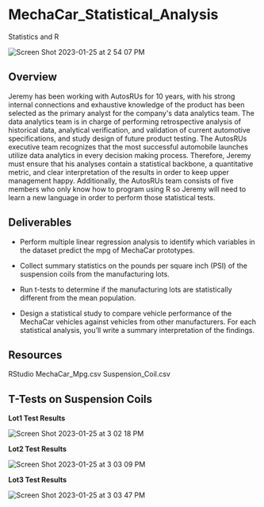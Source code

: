 # MechaCar_Statistical_Analysis
Statistics and R 

![Screen Shot 2023-01-25 at 2 54 07 PM](https://user-images.githubusercontent.com/111101012/214710183-27fa3585-7d4e-4d0a-b14d-041378313494.png)


## Overview

Jeremy has been working with AutosRUs for 10 years, with his strong internal  connections and exhaustive knowledge of the product has been selected as the primary analyst for the company's data analytics team. The data analytics team is in charge of performing retrospective analysis of historical data, analytical verification, and validation of current automotive specifications, and study design of future product testing. The AutosRUs executive team recognizes that the most successful automobile launches utilize data analytics in every decision making process. Therefore, Jeremy must ensure that his analyses contain a statistical backbone, a quantitative metric, and clear interpretation of the results in order to keep upper management happy. Additionally, the AutosRUs team consists of five members who only know how to program using R so Jeremy will need to learn a new language in order to perform those statistical tests. 

## Deliverables 

- Perform multiple linear regression analysis to identify which variables in the dataset predict the mpg of MechaCar prototypes.

- Collect summary statistics on the pounds per square inch (PSI) of the suspension coils from the manufacturing lots.

- Run t-tests to determine if the manufacturing lots are statistically different from the mean population.

- Design a statistical study to compare vehicle performance of the MechaCar vehicles against vehicles from other manufacturers. For each statistical analysis, you’ll write a summary interpretation of the findings.

## Resources

RStudio
MechaCar_Mpg.csv
Suspension_Coil.csv

## T-Tests on Suspension Coils

**Lot1 Test Results**

![Screen Shot 2023-01-25 at 3 02 18 PM](https://user-images.githubusercontent.com/111101012/214711481-b44fdac5-60b3-4cea-bd27-6fdf2c3827f7.png)

**Lot2 Test Results**

![Screen Shot 2023-01-25 at 3 03 09 PM](https://user-images.githubusercontent.com/111101012/214711607-ee9dd6ab-989b-4396-8281-534c2fa11d66.png)

**Lot3 Test Results**

![Screen Shot 2023-01-25 at 3 03 47 PM](https://user-images.githubusercontent.com/111101012/214711694-f44b43cb-a177-456c-a209-69f804bad369.png)

